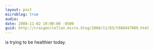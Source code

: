 ```yaml
---
layout: post
microblog: true
audio: 
date: 2008-11-02 19:00:00 -0500
guid: http://craigmcclellan.micro.blog/2008/11/03/t988447989.html
---
```

is trying to be healthier today.
